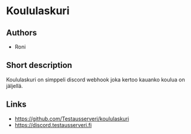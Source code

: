 # Koululaskuri

## Authors
- Roni

## Short description
Koululaskuri on simppeli discord webhook joka kertoo kauanko koulua on jäljellä.

## Links
- https://github.com/Testausserveri/koululaskuri
- https://discord.testausserveri.fi

